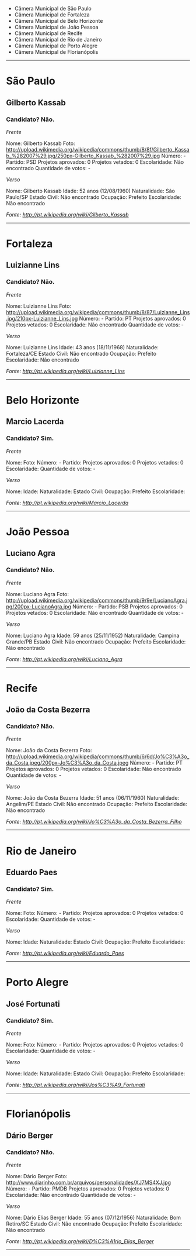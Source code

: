 
* Câmera Municipal de São Paulo
* Câmera Municipal de Fortaleza
* Câmera Municipal de Belo Horizonte
* Câmera Municipal de João Pessoa
* Câmera Municipal de Recife
* Câmera Municipal de Rio de Janeiro
* Câmera Municipal de Porto Alegre
* Câmera Municipal de Florianópolis

----

# São Paulo
## Gilberto Kassab
### Candidato? Não.

*Frente*

Nome: Gilberto Kassab
Foto: http://upload.wikimedia.org/wikipedia/commons/thumb/8/8f/Gilberto_Kassab_%282007%29.jpg/250px-Gilberto_Kassab_%282007%29.jpg
Número: -
Partido: PSD
Projetos aprovados: 0
Projetos vetados: 0
Escolaridade: Não encontrado
Quantidade de votos: -

*Verso*

Nome: Gilberto Kassab
Idade: 52 anos (12/08/1960)
Naturalidade: São Paulo/SP
Estado Civil: Não encontrado
Ocupação: Prefeito
Escolaridade: Não encontrado

*Fonte: http://pt.wikipedia.org/wiki/Gilberto_Kassab*

---

# Fortaleza
## Luizianne Lins
### Candidato? Não.

*Frente*

Nome: Luizianne Lins
Foto: http://upload.wikimedia.org/wikipedia/commons/thumb/8/87/Luizianne_Lins.jpg/210px-Luizianne_Lins.jpg
Número: -
Partido: PT
Projetos aprovados: 0
Projetos vetados: 0
Escolaridade: Não encontrado
Quantidade de votos: -

*Verso*

Nome: Luizianne Lins
Idade: 43 anos (18/11/1968)
Naturalidade: Fortaleza/CE
Estado Civil: Não encontrado
Ocupação: Prefeito
Escolaridade: Não encontrado

*Fonte: http://pt.wikipedia.org/wiki/Luizianne_Lins*

---

# Belo Horizonte
## Marcio Lacerda
### Candidato? Sim.

*Frente*

Nome:
Foto:
Número: -
Partido: 
Projetos aprovados: 0
Projetos vetados: 0
Escolaridade: 
Quantidade de votos: -

*Verso*

Nome: 
Idade:
Naturalidade: 
Estado Civil: 
Ocupação: Prefeito
Escolaridade: 

*Fonte: http://pt.wikipedia.org/wiki/Marcio_Lacerda*

---

# João Pessoa
## Luciano Agra
### Candidato? Não.

*Frente*

Nome: Luciano Agra
Foto: http://upload.wikimedia.org/wikipedia/commons/thumb/9/9e/LucianoAgra.jpg/200px-LucianoAgra.jpg
Número: -
Partido: PSB
Projetos aprovados: 0
Projetos vetados: 0
Escolaridade: Não encontrado
Quantidade de votos: -

*Verso*

Nome: Luciano Agra
Idade: 59 anos (25/11/1952)
Naturalidade: Campina Grande/PB
Estado Civil: Não encontrado
Ocupação: Prefeito
Escolaridade: Não encontrado

*Fonte: http://pt.wikipedia.org/wiki/Luciano_Agra*

---

# Recife
## João da Costa Bezerra
### Candidato? Não.

*Frente*

Nome: João da Costa Bezerra
Foto: http://upload.wikimedia.org/wikipedia/commons/thumb/6/6d/Jo%C3%A3o_da_Costa.jpeg/200px-Jo%C3%A3o_da_Costa.jpeg
Número: -
Partido: PT
Projetos aprovados: 0
Projetos vetados: 0
Escolaridade: Não encontrado
Quantidade de votos: -

*Verso*

Nome: João da Costa Bezerra
Idade: 51 anos (06/11/1960)
Naturalidade: Angelim/PE
Estado Civil: Não encontrado
Ocupação: Prefeito
Escolaridade: Não encontrado

*Fonte: http://pt.wikipedia.org/wiki/Jo%C3%A3o_da_Costa_Bezerra_Filho*

---

# Rio de Janeiro
## Eduardo Paes
### Candidato? Sim.

*Frente*

Nome:
Foto:
Número: -
Partido: 
Projetos aprovados: 0
Projetos vetados: 0
Escolaridade: 
Quantidade de votos: -

*Verso*

Nome: 
Idade:
Naturalidade: 
Estado Civil: 
Ocupação: Prefeito
Escolaridade: 

*Fonte: http://pt.wikipedia.org/wiki/Eduardo_Paes*

---

# Porto Alegre
## José Fortunati
### Candidato? Sim.

*Frente*

Nome:
Foto:
Número: -
Partido: 
Projetos aprovados: 0
Projetos vetados: 0
Escolaridade: 
Quantidade de votos: -

*Verso*

Nome: 
Idade:
Naturalidade: 
Estado Civil: 
Ocupação: Prefeito
Escolaridade: 

*Fonte: http://pt.wikipedia.org/wiki/Jos%C3%A9_Fortunati*

---

# Florianópolis
## Dário Berger
### Candidato? Não.

*Frente*

Nome: Dário Berger
Foto: http://www.diarinho.com.br/arquivos/personalidades/XJ7MS4XJ.jpg
Número: -
Partido: PMDB
Projetos aprovados: 0
Projetos vetados: 0
Escolaridade: Não encontrado
Quantidade de votos: -

*Verso*

Nome: Dário Elias Berger
Idade: 55 anos (07/12/1956)
Naturalidade: Bom Retiro/SC
Estado Civil: Não encontrado
Ocupação: Prefeito
Escolaridade: Não encontrado

*Fonte: http://pt.wikipedia.org/wiki/D%C3%A1rio_Elias_Berger*

---
